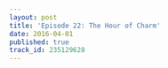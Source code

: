 ```yaml
---
layout: post
title: 'Episode 22: The Hour of Charm'
date: 2016-04-01
published: true
track_id: 235129628
---
```

<div class='list post-player' track='{{page.track_id}}'></div>